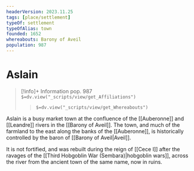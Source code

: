 ```yaml
---
headerVersion: 2023.11.25
tags: [place/settlement]
typeOf: settlement
typeOfAlias: town
founded: 1652
whereabouts: Barony of Aveil
population: 987
---
```

# Aslain
>[!info]+ Information
> pop. 987
> `$=dv.view("_scripts/view/get_Affiliations")`
>> `$=dv.view("_scripts/view/get_Whereabouts")`

Aslain is a busy market town at the confluence of the [[Auberonne]] and [[Leandre]] rivers in the [[Barony of Aveil]]. The town, and much of the farmland to the east along the banks of the [[Auberonne]], is historically controlled by the baron of [[Barony of Aveil|Aveil]].

It is not fortified, and was rebuilt during the reign of [[Cece I]] after the ravages of the [[Third Hobgoblin War (Sembara)|hobgoblin wars]], across the river from the ancient town of the same name, now in ruins. 